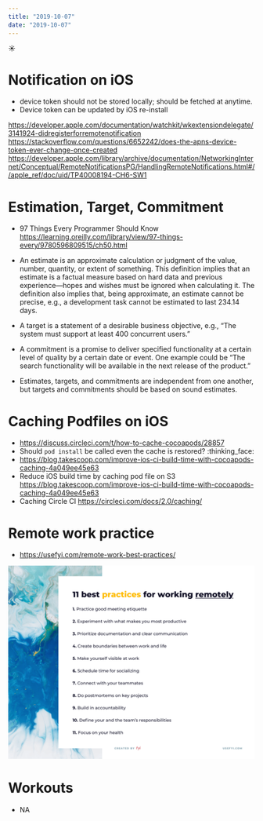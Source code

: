 ```yaml
---
title: "2019-10-07"
date: "2019-10-07"
---
```


☀️

# Notification on iOS

- device token should not be stored locally; should be fetched at anytime.
- Device token can be updated by iOS re-install

https://developer.apple.com/documentation/watchkit/wkextensiondelegate/3141924-didregisterforremotenotification
https://stackoverflow.com/questions/6652242/does-the-apns-device-token-ever-change-once-created
https://developer.apple.com/library/archive/documentation/NetworkingInternet/Conceptual/RemoteNotificationsPG/HandlingRemoteNotifications.html#//apple_ref/doc/uid/TP40008194-CH6-SW1

# Estimation, Target, Commitment

- 97 Things Every Programmer Should Know https://learning.oreilly.com/library/view/97-things-every/9780596809515/ch50.html
- An estimate is an approximate calculation or judgment of the value, number, quantity, or extent of something. This definition implies that an estimate is a factual measure based on hard data and previous experience—hopes and wishes must be ignored when calculating it. The definition also implies that, being approximate, an estimate cannot be precise, e.g., a development task cannot be estimated to last 234.14 days.

- A target is a statement of a desirable business objective, e.g., “The system must support at least 400 concurrent users.”

- A commitment is a promise to deliver specified functionality at a certain level of quality by a certain date or event. One example could be “The search functionality will be available in the next release of the product.”
- Estimates, targets, and commitments are independent from one another, but targets and commitments should be based on sound estimates.

# Caching Podfiles on iOS

- https://discuss.circleci.com/t/how-to-cache-cocoapods/28857
- Should `pod install` be called even the cache is restored? :thinking_face:
- https://blog.takescoop.com/improve-ios-ci-build-time-with-cocoapods-caching-4a049ee45e63
- Reduce iOS build time by caching pod file on S3 https://blog.takescoop.com/improve-ios-ci-build-time-with-cocoapods-caching-4a049ee45e63
- Caching Circle CI https://circleci.com/docs/2.0/caching/

# Remote work practice

- https://usefyi.com/remote-work-best-practices/

![list-of-remote-best-practices.png](./list-of-remote-best-practices.png)

# Workouts

- NA
